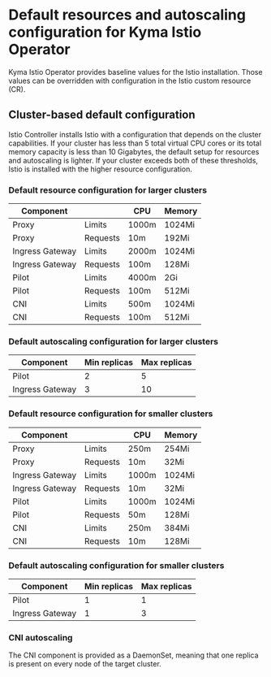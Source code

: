 # Default resources and autoscaling configuration for Kyma Istio Operator

Kyma Istio Operator provides baseline values for the Istio installation. Those values can be overridden with configuration in the Istio custom resource (CR).

## Cluster-based default configuration

Istio Controller installs Istio with a configuration that depends on the cluster capabilities. If your cluster has less than 5 total virtual CPU cores or its total memory capacity is less than 10 Gigabytes, the default setup for resources and autoscaling is lighter. If your cluster exceeds both of these thresholds, Istio is installed with the higher resource configuration.

### Default resource configuration for larger clusters

| Component       |          | CPU   | Memory |
|-----------------|----------|-------|--------|
| Proxy           | Limits   | 1000m | 1024Mi |
| Proxy           | Requests | 10m   | 192Mi  |
| Ingress Gateway | Limits   | 2000m | 1024Mi |
| Ingress Gateway | Requests | 100m  | 128Mi  |
| Pilot           | Limits   | 4000m | 2Gi    |
| Pilot           | Requests | 100m  | 512Mi  |
| CNI             | Limits   | 500m  | 1024Mi |
| CNI             | Requests | 100m  | 512Mi  |

### Default autoscaling configuration for larger clusters

| Component       | Min replicas | Max replicas |
|-----------------|--------------|--------------|
| Pilot           | 2            | 5            |
| Ingress Gateway | 3            | 10           |

### Default resource configuration for smaller clusters

| Component       |          | CPU   | Memory |
|-----------------|----------|-------|--------|
| Proxy           | Limits   | 250m  | 254Mi  |
| Proxy           | Requests | 10m   | 32Mi   |
| Ingress Gateway | Limits   | 1000m | 1024Mi |
| Ingress Gateway | Requests | 10m   | 32Mi   |
| Pilot           | Limits   | 1000m | 1024Mi |
| Pilot           | Requests | 50m   | 128Mi  |
| CNI             | Limits   | 250m  | 384Mi  |
| CNI             | Requests | 10m   | 128Mi  |

### Default autoscaling configuration for smaller clusters

| Component       | Min replicas | Max replicas |
|-----------------|--------------|--------------|
| Pilot           | 1            | 1            |
| Ingress Gateway | 1            | 3            |

### CNI autoscaling

The CNI component is provided as a DaemonSet, meaning that one replica is present on every node of the target cluster.
